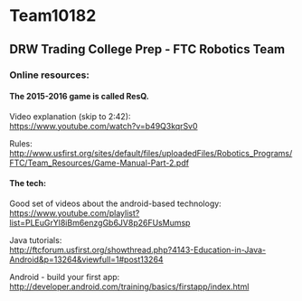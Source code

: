 # Team10182
## DRW Trading College Prep - FTC Robotics Team


### Online resources:

#### The 2015-2016 game is called ResQ.

Video explanation (skip to 2:42):   
https://www.youtube.com/watch?v=b49Q3kqrSv0

Rules:   
http://www.usfirst.org/sites/default/files/uploadedFiles/Robotics_Programs/FTC/Team_Resources/Game-Manual-Part-2.pdf

#### The tech:

Good set of videos about the android-based technology:   
https://www.youtube.com/playlist?list=PLEuGrYl8iBm6enzgGb6JV8p26FUsMumsp   

Java tutorials:   
http://ftcforum.usfirst.org/showthread.php?4143-Education-in-Java-Android&p=13264&viewfull=1#post13264

Android - build your first app:   
http://developer.android.com/training/basics/firstapp/index.html
